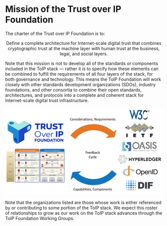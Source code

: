 # Mission of the Trust over IP Foundation

The charter of the Trust over IP Foundation is to:

<p style="text-align: center;">Define a complete architecture for Internet-scale digital
trust that combines cryptographic trust at the machine layer
with human trust at the business, legal, and social layers. </p> 

Note that this mission is not to develop all of the standards or components included in
the ToIP stack — rather it is to specify how these elements can be combined to fulfill the
requirements of all four layers of the stack, for both governance and technology. This
means the ToIP Foundation will work closely with other standards development
organizations (SDOs), industry foundations, and other consortia to combine their open
standards, architectures, and protocols into a complete and coherent stack for
Internet-scale digital trust infrastructure.

![mission](../images/mission.png)

Note that the organizations listed are those whose work is either referenced by or
contributing to some portion of the ToIP stack. We expect this roster of relationships to
grow as our work on the ToIP stack advances through the ToIP Foundation Working
Groups.